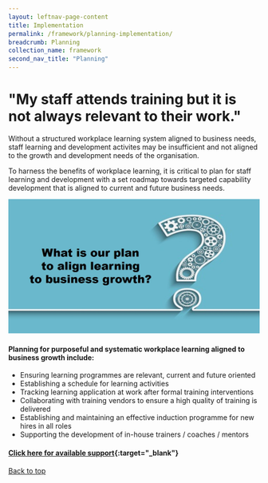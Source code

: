 ```yaml
---
layout: leftnav-page-content
title: Implementation
permalink: /framework/planning-implementation/
breadcrumb: Planning
collection_name: framework
second_nav_title: "Planning"
---
```



# **"My staff attends training but it is not always relevant to their work."**
		
Without a structured workplace learning system aligned to business needs, staff learning and development activites may be insufficient and not aligned to the growth and development needs of the organisation.

To harness the benefits of workplace learning, it is critical to plan for staff learning and development with a set roadmap towards targeted capability development that is aligned to current and future business needs. 


<img src="/images/implementation/planning.jpg">

#### **Planning for purposeful and systematic workplace learning aligned to business growth include:**

- Ensuring learning programmes are relevant, current and future oriented
- Establishing a schedule for learning activities
- Tracking learning application at work after formal training interventions
- Collaborating with training vendors to ensure a high quality of training is delivered
- Establishing and maintaining an effective induction programme for new hires in all roles
- Supporting the development of in-house trainers / coaches / mentors



#### [Click here for available support](https://nyp-wpl-staging.netlify.com/framework/planning-implementation/){:target="_blank"}

[Back to top](#top)

